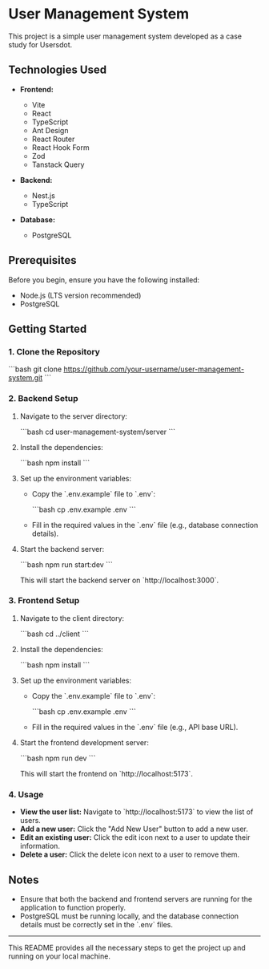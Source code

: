 # User Management System

This project is a simple user management system developed as a case study for Usersdot.

## Technologies Used

- **Frontend:**
  - Vite
  - React
  - TypeScript
  - Ant Design
  - React Router
  - React Hook Form
  - Zod
  - Tanstack Query

- **Backend:**
  - Nest.js
  - TypeScript

- **Database:**
  - PostgreSQL

## Prerequisites

Before you begin, ensure you have the following installed:

- Node.js (LTS version recommended)
- PostgreSQL

## Getting Started

### 1. Clone the Repository

\`\`\`bash
git clone https://github.com/your-username/user-management-system.git
\`\`\`

### 2. Backend Setup

1. Navigate to the server directory:

   \`\`\`bash
   cd user-management-system/server
   \`\`\`

2. Install the dependencies:

   \`\`\`bash
   npm install
   \`\`\`

3. Set up the environment variables:

   - Copy the \`.env.example\` file to \`.env\`:

     \`\`\`bash
     cp .env.example .env
     \`\`\`

   - Fill in the required values in the \`.env\` file (e.g., database connection details).

4. Start the backend server:

   \`\`\`bash
   npm run start:dev
   \`\`\`

   This will start the backend server on \`http://localhost:3000\`.

### 3. Frontend Setup

1. Navigate to the client directory:

   \`\`\`bash
   cd ../client
   \`\`\`

2. Install the dependencies:

   \`\`\`bash
   npm install
   \`\`\`

3. Set up the environment variables:

   - Copy the \`.env.example\` file to \`.env\`:

     \`\`\`bash
     cp .env.example .env
     \`\`\`

   - Fill in the required values in the \`.env\` file (e.g., API base URL).

4. Start the frontend development server:

   \`\`\`bash
   npm run dev
   \`\`\`

   This will start the frontend on \`http://localhost:5173\`.

### 4. Usage

- **View the user list:** Navigate to \`http://localhost:5173\` to view the list of users.
- **Add a new user:** Click the "Add New User" button to add a new user.
- **Edit an existing user:** Click the edit icon next to a user to update their information.
- **Delete a user:** Click the delete icon next to a user to remove them.

## Notes

- Ensure that both the backend and frontend servers are running for the application to function properly.
- PostgreSQL must be running locally, and the database connection details must be correctly set in the \`.env\` files.

---

This README provides all the necessary steps to get the project up and running on your local machine.
